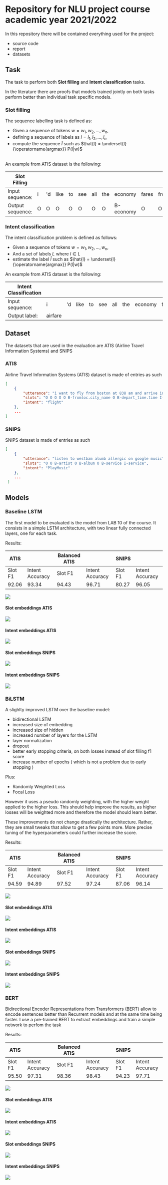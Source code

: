 # Repository for NLU project course academic year 2021/2022

In this repository there will be contained everything used for the project:

- source code
- report
- datasets

## Task 

The task to perform both **Slot filling** and **Intent classification** tasks.

In the literature there are proofs that models trained jointly on both tasks perform better than individual task specific models. 

### Slot filling
The sequence labelling task is defined as:
- Given a sequence of tokens $w = {w_1, w_2, ..., w_n}$,
- defining a sequence of labels as $l = {l_1, l_2, ..., l_n}$
- compute the sequence $\hat{l}$ such as $\hat{l} = \underset{l}{\operatorname{argmax}} P(l|w)$ 

\
An example from ATIS dataset is the following: 

| Slot Filling | | | | | | | | | | | | | |
|----- |----- |----- |----- |----- |----- |----- |----- |----- |----- |----- |----- |----- |----- |
| Input sequence: |i |'d |like |to |see |all |the |economy |fares |from |baltimore |to | philadelphia|
| Output sequence: | O |O |O |O |O |O |O |B-economy |O |O |B-fromloc.city_name |O |B-toloc.city_name|



### Intent classification
The intent classification problem is defined as follows:
- Given a sequence of tokens $w = {w_1, w_2, ..., w_n}$,
- And a set of labels $L$ where $l \in L$
- estimate the label $\hat{l}$ such as $\hat{l} = \underset{l}{\operatorname{argmax}} P(l|w)$ 

An example from ATIS dataset is the following:

| Intent Classification | | | | | | | | | | | | | |
|----- |----- |----- |----- |----- |----- |----- |----- |----- |----- |----- |----- |----- |----- |
| Input sequence: |i |'d |like |to |see |all |the |economy |fares |from |baltimore |to | philadelphia|
| Output label: | airfare |


## Dataset
The datasets that are used in the evaluation are ATIS (Airline Travel Information Systems) and SNIPS

### ATIS

Airline Travel Information Systems (ATIS) dataset is made of entries as such

```json
[
    {
        "utterance": "i want to fly from boston at 838 am and arrive in denver at 1110 in the morning",
        "slots": "O O O O O B-fromloc.city_name O B-depart_time.time I-depart_time.time O O O B-toloc.city_name O B-arrive_time.time O O B-arrive_time.period_of_day",
        "intent": "flight"
    },
    ...
]
```

### SNIPS

SNIPS dataset is made of entries as such

```json
[
    {
        "utterance": "listen to westbam alumb allergic on google music",
        "slots": "O O B-artist O B-album O B-service I-service",
        "intent": "PlayMusic"
    },
    ...
 ]
```

## Models

### Baseline LSTM
The first model to be evaluated is the model from LAB 10 of the course. It consists in a simple LSTM architecture, with two linear fully connected layers, one for each task.

Results:

 | ATIS |      |Balanced ATIS|      | SNIPS |     |
 |-----|----- |------------ |----- |------ |-----|
 |Slot F1|Intent Accuracy| Slot F1|Intent Accuracy| Slot F1|Intent Accuracy|
 | 92.06 |93.34| 94.43|96.71| 80.27|96.05|


![](assets/images/baseline.svg)
<!-- <img src="drawing.jpg" alt="drawing" width="200"/> -->
<!-- ![<width="25"/>](assets/images/embeddings/CM_baseline_intent_ATIS.png) -->
<!-- ![](assets/images/embeddings/CM_baseline_slot_ATIS.png) -->
<!-- ![](assets/images/embeddings/CM_baseline_intent_SNIPS.png) -->
<!-- ![](assets/images/embeddings/CM_baseline_slot_SNIPS.png) -->
#### Slot embeddings ATIS
![](assets/images/embeddings/baseline_slots_embeddings_ATIS.png)
#### Intent embeddings ATIS
![](assets/images/embeddings/baseline_intent_embeddings_ATIS.png)
#### Slot embeddings SNIPS
![](assets/images/embeddings/baseline_slot_embeddings_SNIPS.png)
#### Intent embeddings SNIPS
![](assets/images/embeddings/baseline_intent_embeddings_SNIPS.png)
### BiLSTM
A slighlty improved LSTM over the baseline model:

- bidirectional LSTM
- increased size of embedding
- increased size of hidden
- increased number of layers for the LSTM
- layer normalization
- dropout
- better early stopping criteria, on both losses instead of slot filling f1 score
- increase number of epochs ( which is not a problem due to early stopping )

Plus:

- Randomly Weighted Loss
- Focal Loss

However it uses a pseudo randomly weighting, with the higher weight applied to the higher loss. This should help improve the results, as higher losses will be weighted more and therefore the model should learn better.

These improvements do not change drastically the architecture. Rather, they are small tweaks that allow to get a few points more. More precise tuning of the hyperparameters could further increase the score.

Results:

 | ATIS |      |Balanced ATIS|      | SNIPS |     |
 |-----|----- |------------ |----- |------ |-----|
 |Slot F1|Intent Accuracy| Slot F1|Intent Accuracy| Slot F1|Intent Accuracy|
 | 94.59 |94.89| 97.52|97.24| 87.06|96.14|

![](assets/images/BiLSTM.svg)


<!-- ![](assets/images/embeddings/CM_BiLSTM_intent_ATIS.png) -->
<!-- ![](assets/images/embeddings/CM_BiLSTM_slot_ATIS.png) -->
<!-- ![](assets/images/embeddings/CM_BiLSTM_intent_SNIPS.png) -->
<!-- ![](assets/images/embeddings/CM_BiLSTM_slot_SNIPS.png) -->
#### Slot embeddings ATIS
![](assets/images/embeddings/BiLSTM_slot_embeddings_ATIS.png)
#### Intent embeddings ATIS
![](assets/images/embeddings/BiLSTM_intent_embeddings_ATIS.png)
#### Slot embeddings SNIPS
![](assets/images/embeddings/BiLSTM_slot_embeddings_SNIPS.png)
#### Intent embeddings SNIPS
![](assets/images/embeddings/BiLSTM_intent_embeddings_SNIPS.png)
### BERT

Bidirectional Encoder Representations from Transformers (BERT) allow to encode sentences better than Recurrent models and at the same time being faster. 
I use a pre-trained BERT to extract embeddings and train a simple network to perfom the task

Results: 

 | ATIS |      |Balanced ATIS|      | SNIPS |     |
 |-----|----- |------------ |----- |------ |-----|
 |Slot F1|Intent Accuracy| Slot F1|Intent Accuracy| Slot F1|Intent Accuracy|
 | 95.50 |97.31| 98.36|98.43| 94.23|97.71|


![](assets/images/Bert.svg)
#### Slot embeddings ATIS
![](assets/images/embeddings/BERT_slot_embeddings_ATIS.png)
#### Intent embeddings ATIS
![](assets/images/embeddings/BERT_intent_embeddings_ATIS.png)
#### Slot embeddings SNIPS
![](assets/images/embeddings/BERT_slot_embeddings_SNIPS.png)
#### Intent embeddings SNIPS
![](assets/images/embeddings/BERT_intent_embeddings_SNIPS.png)